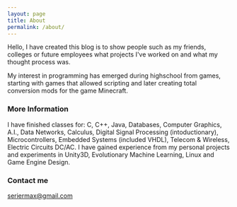 ```yaml
---
layout: page
title: About
permalink: /about/
---
```


Hello, I have created this blog is to show people such as my friends, colleges or future employees what projects I've worked on and what my thought process was.

My interest in programming has emerged during highschool from games, starting with games that allowed scripting and later creating total conversion mods for the game Minecraft.

### More Information

I have finished classes for:
C, C++, Java, Databases, Computer Graphics, A.I., Data Networks, Calculus, Digital Signal Processing (intoductionary), Microcontrollers, Embedded Systems (included VHDL), Telecom & Wireless, Electric Circuits DC/AC. I have gained experience from my personal projects and experiments in Unity3D, Evolutionary Machine Learning, Linux and Game Engine Design.
### Contact me

[seriermax@gmail.com](mailto:seriermax@gmail.com)
